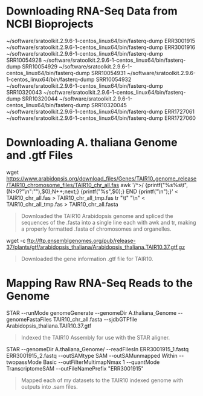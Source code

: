 # Downloading RNA-Seq Data from NCBI Bioprojects

~/software/sratoolkit.2.9.6-1-centos_linux64/bin/fasterq-dump ERR3001915
~/software/sratoolkit.2.9.6-1-centos_linux64/bin/fasterq-dump ERR3001916
~/software/sratoolkit.2.9.6-1-centos_linux64/bin/fasterq-dump SRR10054928
~/software/sratoolkit.2.9.6-1-centos_linux64/bin/fasterq-dump SRR10054929
~/software/sratoolkit.2.9.6-1-centos_linux64/bin/fasterq-dump SRR10054931
~/software/sratoolkit.2.9.6-1-centos_linux64/bin/fasterq-dump SRR10054932
~/software/sratoolkit.2.9.6-1-centos_linux64/bin/fasterq-dump SRR10320043
~/software/sratoolkit.2.9.6-1-centos_linux64/bin/fasterq-dump SRR10320044
~/software/sratoolkit.2.9.6-1-centos_linux64/bin/fasterq-dump SRR10320045
~/software/sratoolkit.2.9.6-1-centos_linux64/bin/fasterq-dump ERR1727061
~/software/sratoolkit.2.9.6-1-centos_linux64/bin/fasterq-dump ERR1727060

# Downloading A. thaliana Genome and .gtf Files

wget https://www.arabidopsis.org/download_files/Genes/TAIR10_genome_release/TAIR10_chromosome_files/TAIR10_chr_all.fas
awk '/^>/ {printf("%s%s\t",(N>0?"\n":""),$0);N++;next;} {printf("%s",$0);} END {printf("\n");}' < TAIR10_chr_all.fas > TAIR10_chr_all_tmp.fas
tr "\t" "\n" < TAIR10_chr_all_tmp.fas > TAIR10_chr_all.fasta

> Downloaded the TAIR10 Arabidopsis genome and spliced the sequences of the .fasta into a single line each with awk and tr, making a properly formatted .fasta of chromosomes and organelles.

wget -c ftp://ftp.ensemblgenomes.org/pub/release-37/plants/gtf/arabidopsis_thaliana/Arabidopsis_thaliana.TAIR10.37.gtf.gz

> Downloaded the gene information .gtf file for TAIR10.

# Mapping Raw RNA-Seq Reads to the Genome

STAR --runMode genomeGenerate --genomeDir A.thaliana_Genome --genomeFastaFiles TAIR10_chr_all.fasta --sjdbGTFfile Arabidopsis_thaliana.TAIR10.37.gtf

> Indexed the TAIR10 Assembly for use with the STAR aligner.

STAR --genomeDir A.thaliana_Genome/ --readFilesIn ERR3001915_1.fastq ERR3001915_2.fastq --outSAMtype SAM --outSAMunmapped Within --twopassMode Basic --outFilterMultimapNmax 1 --quantMode TranscriptomeSAM --outFileNamePrefix "ERR3001915"


> Mapped each of my datasets to the TAIR10 indexed genome with outputs into .sam files.
